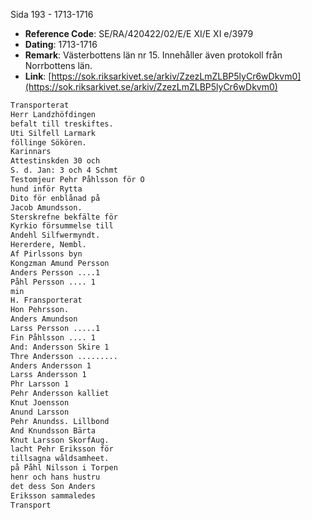 Sida 193 - 1713-1716

- **Reference Code**: SE/RA/420422/02/E/E XI/E XI e/3979
- **Dating**: 1713-1716
- **Remark**: Västerbottens län nr 15. Innehåller även protokoll från Norrbottens län.
- **Link**: [https://sok.riksarkivet.se/arkiv/ZzezLmZLBP5lyCr6wDkvm0](https://sok.riksarkivet.se/arkiv/ZzezLmZLBP5lyCr6wDkvm0)

```txt linenums="1"
Transporterat
Herr Landzhöfdingen
befalt till treskiftes.
Uti Silfell Larmark
föllinge Sökören.
Karinnars
Attestinskden 30 och
S. d. Jan: 3 och 4 Schmt
Testomjeur Pehr Påhlsson för O
hund inför Rytta
Dito för enblånad på
Jacob Amundsson.
Sterskrefne bekfälte för
Kyrkio försummelse till
Andehl Silfwermyndt.
Hererdere, Nembl.
Af Pirlssons byn
Kongzman Amund Persson
Anders Persson ....1
Påhl Persson .... 1
min
H. Fransporterat
Hon Pehrsson.
Anders Amundson
Larss Persson .....1
Fin Påhlsson .... 1
And: Andersson Skire 1
Thre Andersson .........
Anders Andersson 1
Larss Andersson 1
Phr Larsson 1
Pehr Andersson kalliet
Knut Joensson
Anund Larsson
Pehr Anundss. Lillbond
And Knundsson Bärta
Knut Larsson SkorfAug.
lacht Pehr Eriksson för
tillsagna wåldsamheet.
på Påhl Nilsson i Torpen
henr och hans hustru
det dess Son Anders
Eriksson sammaledes
Transport
```
